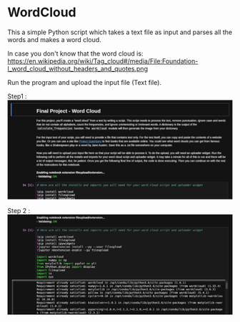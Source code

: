 # WordCloud
This a simple Python script which takes a text file as input and parses all the words and makes a word cloud.

In case you don't know that the word cloud is:
https://en.wikipedia.org/wiki/Tag_cloud#/media/File:Foundation-l_word_cloud_without_headers_and_quotes.png

Run the program and upload the input file (Text file).

Step1 : 
<img src="https://github.com/shikhar2817/WordCloud/blob/main/img/1.jpg" >

Step 2 :
<img src="https://github.com/shikhar2817/WordCloud/blob/main/img/2.jpg" >
